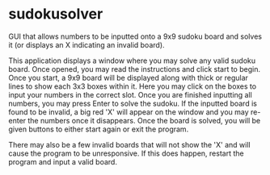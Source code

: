 # sudokusolver

GUI that allows numbers to be inputted onto a 9x9 sudoku board and solves it (or displays an X indicating an invalid board).

This application displays a window where you may solve any valid sudoku board. Once opened, you may read the instructions and click start to begin.
Once you start, a 9x9 board will be displayed along with thick or regular lines to show each 3x3 boxes within it.
Here you may click on the boxes to input your numbers in the correct slot. Once you are finished inputting all numbers, you may press Enter to solve the sudoku.
If the inputted board is found to be invalid, a big red 'X' will appear on the window and you may re-enter the numbers once it disappears.
Once the board is solved, you will be given buttons to either start again or exit the program.

There may also be a few invalid boards that will not show the 'X' and will cause the program to be unresponsive. If this does happen, restart the program and input
a valid board.
